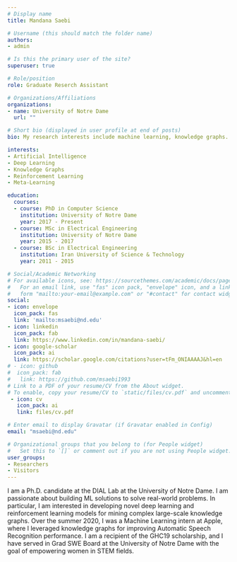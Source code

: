 ```yaml
---
# Display name
title: Mandana Saebi

# Username (this should match the folder name)
authors:
- admin

# Is this the primary user of the site?
superuser: true

# Role/position
role: Graduate Reserch Assistant

# Organizations/Affiliations
organizations:
- name: University of Notre Dame
  url: ""

# Short bio (displayed in user profile at end of posts)
bio: My research interests include machine learning, knowledge graphs.

interests:
- Artificial Intelligence
- Deep Learning
- Knowledge Graphs
- Reinforcement Learning
- Meta-Learning

education:
  courses:
  - course: PhD in Computer Science
    institution: University of Notre Dame
    year: 2017 - Present
  - course: MSc in Electrical Engineering
    institution: University of Notre Dame
    year: 2015 - 2017
  - course: BSc in Electrical Engineering
    institution: Iran University of Science & Technology
    year: 2011 - 2015

# Social/Academic Networking
# For available icons, see: https://sourcethemes.com/academic/docs/page-builder/#icons
#   For an email link, use "fas" icon pack, "envelope" icon, and a link in the
#   form "mailto:your-email@example.com" or "#contact" for contact widget.
social:
- icon: envelope
  icon_pack: fas
  link: 'mailto:msaebi@nd.edu' 
- icon: linkedin
  icon_pack: fab
  link: https://www.linkedin.com/in/mandana-saebi/
- icon: google-scholar
  icon_pack: ai
  link: https://scholar.google.com/citations?user=tFm_ONIAAAAJ&hl=en
# - icon: github
#  icon_pack: fab
#   link: https://github.com/msaebi1993
# Link to a PDF of your resume/CV from the About widget.
# To enable, copy your resume/CV to `static/files/cv.pdf` and uncomment the lines below.
 - icon: cv
   icon_pack: ai
   link: files/cv.pdf

# Enter email to display Gravatar (if Gravatar enabled in Config)
email: "msaebi@nd.edu"

# Organizational groups that you belong to (for People widget)
#   Set this to `[]` or comment out if you are not using People widget.
user_groups:
- Researchers
- Visitors
---
```

I am a Ph.D. candidate at the DIAL Lab at the University of Notre Dame. I am passionate about building ML solutions to solve real-world problems. In particular, I am interested in developing novel deep learning and reinforcement learning models for mining complex large-scale knowledge graphs.
Over the summer 2020, I was a Machine Learning intern at Apple, where I leveraged knowledge graphs for improving Automatic Speech Recognition performance. 
I am a recipient of the GHC19 scholarship, and I have served in Grad SWE Board at the University of Notre Dame with the goal of empowering women in STEM fields.


